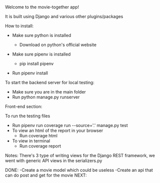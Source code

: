 Welcome to the movie-together app!

It is built using Django and various other plugins/packages

How to install:
- Make sure python is installed
    - Download on python's official website
- Make sure pipenv is installed
    - pip install pipenv

- Run pipenv install


To start the backend server for local testing:
- Make sure you are in the main folder
- Run python manage.py runserver

Front-end section:

To run the testing files
- Run pipenv run coverage run --source='.' manage.py test
- To view an html of the report in your browser
    - Run coverage html
- To view in terminal
    - Run coverage report












Notes:
There's 3 type of writing views for the Django REST framework, we went with generic API views in the serializers.py

DONE:
-Create a movie model which could be useless
-Create an api that can do post and get for the movie
NEXT:
